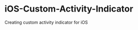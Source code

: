 iOS-Custom-Activity-Indicator
=============================

Creating custom activity indicator for iOS